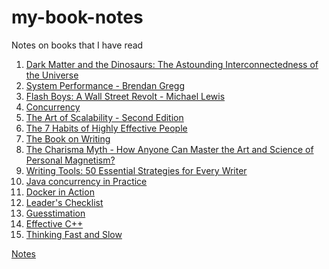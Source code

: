# my-book-notes
Notes on books that I have read

1. [Dark Matter and the Dinosaurs: The Astounding Interconnectedness of the Universe](/book1/contents.md)
2. [System Performance - Brendan Gregg](book2/contents.md)
3. [Flash Boys: A Wall Street Revolt - Michael Lewis](book3/contents.md)
4. [Concurrency]()
5. [The Art of Scalability - Second Edition](book5/contents.md)
6. [The 7 Habits of Highly Effective People](book6/Notes.md)
7. [The Book on Writing](book7/Notes.md)
8. [The Charisma Myth -  How Anyone Can Master the Art and Science of Personal Magnetism?](book8/Notes.md)
9. [Writing Tools: 50 Essential Strategies for Every Writer](book9/Notes.md)
10. [Java concurrency in Practice](book10/Notes.md)
11. [Docker in Action](book11/Notes.md)
12. [Leader's Checklist](book12/Notes.md)
13. [Guesstimation](book13/Notes.md)
14. [Effective C++](book14/Notes.md)
15. [Thinking Fast and Slow](book15/contents.md)


[Notes](https://github.com/mgp/book-notes)
